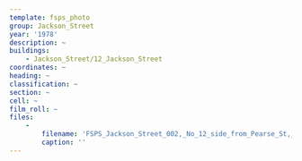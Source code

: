 ```yaml
---
template: fsps_photo
group: Jackson_Street
year: '1978'
description: ~
buildings:
    - Jackson_Street/12_Jackson_Street
coordinates: ~
heading: ~
classification: ~
section: ~
cell: ~
film_roll: ~
files:
    -
        filename: 'FSPS_Jackson_Street_002,_No_12_side_from_Pearse_St,_4-1-E,_1978.png'
        caption: ''
---
```

